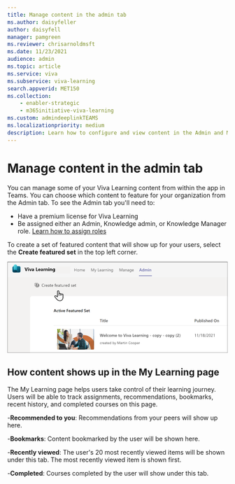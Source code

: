 ```yaml
---
title: Manage content in the admin tab
ms.author: daisyfeller
author: daisyfell
manager: pamgreen
ms.reviewer: chrisarnoldmsft
ms.date: 11/23/2021
audience: admin
ms.topic: article
ms.service: viva
ms.subservice: viva-learning
search.appverid: MET150
ms.collection: 
    - enabler-strategic
    - m365initiative-viva-learning
ms.custom: admindeeplinkTEAMS
ms.localizationpriority: medium
description: Learn how to configure and view content in the Admin and My Learning tabs in Viva Learning.
---
```


# Manage content in the admin tab

You can manage some of your Viva Learning content from within the app in Teams. You can choose which content to feature for your organization from the Admin tab. To see the Admin tab you'll need to:

- Have a premium license for Viva Learning
- Be assigned either an Admin, Knowledge admin, or Knowledge Manager role. [Learn how to assign roles](/exchange/permissions/role-group-members)

To create a set of featured content that will show up for your users, select the **Create featured set** in the top left corner.

![Image of the Create featured set button.](../media/learning/admin-tab-small.png)

## How content shows up in the My Learning page

The My Learning page helps users take control of their learning journey. Users will be able to track assignments, recommendations, bookmarks, recent history, and completed courses on this page.

-**Recommended to you**: Recommendations from your peers will show up here.

-**Bookmarks**: Content bookmarked by the user will be shown here.

-**Recently viewed**: The user's 20 most recently viewed items will be shown under this tab. The most recently viewed item is shown first.

-**Completed**: Courses completed by the user will show under this tab.
